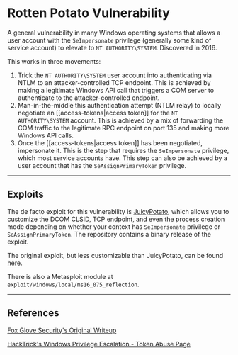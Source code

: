 # Rotten Potato Vulnerability

A general vulnerability in many Windows operating systems that allows a user account with the `SeImpersonate` privilege (generally some kind of service account) to elevate to `NT AUTHORITY\SYSTEM`. Discovered in 2016.

This works in three movements:

1. Trick the `NT AUTHORITY\SYSTEM` user account into authenticating via NTLM to an attacker-controlled TCP endpoint. This is achieved by making a legitimate Windows API call that triggers a COM server to authenticate to the attacker-controlled endpoint.
2. Man-in-the-middle this authentication attempt (NTLM relay) to locally negotiate an [[access-tokens|access token]] for the `NT AUTHORITY\SYSTEM` account. This is achieved by a mix of forwarding the COM traffic to the legitimate RPC endpoint on port 135 and making more Windows API calls.
3. Once the [[access-tokens|access token]] has been negotiated, impersonate it. This is the step that requires the `SeImpersonate` privilege, which most service accounts have. This step can also be achieved by a user account that has the `SeAssignPrimaryToken` privilege.

---

## Exploits

The de facto exploit for this vulnerability is [JuicyPotato](https://github.com/ohpe/juicy-potato), which allows you to customize the DCOM CLSID, TCP endpoint, and even the process creation mode depending on whether your context has `SeImpersonate` privilege or `SeAssignPrimaryToken`. The repository contains a binary release of the exploit.

The original exploit, but less customizable than JuicyPotato, can be found [here](https://github.com/breenmachine/RottenPotatoNG).

There is also a Metasploit module at `exploit/windows/local/ms16_075_reflection`.

---

## References

[Fox Glove Security's Original Writeup](https://foxglovesecurity.com/2016/09/26/rotten-potato-privilege-escalation-from-service-accounts-to-system/)

[HackTrick's Windows Privilege Escalation - Token Abuse Page](https://book.hacktricks.xyz/windows/windows-local-privilege-escalation/privilege-escalation-abusing-tokens)
